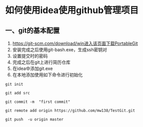 # 如何使用idea使用github管理项目

## 一、git的基本配置
1. https://git-scm.com/download/win进入该页面下载PortableGit
2. 安装完成之后使用git-bash.exe，生成ssh密钥对
3. 设置提交时的密码
4. 完成之后在git上进行简历仓库
5. 在idea中添加git.exe
6. 在本地添加使用如下命令进行初始化

```git
git init

git add src

git commit -m  "first commit"

git remote add origin https://github.com/mw138/TestGit.git

git push  -u origin master
```
